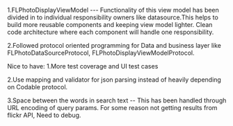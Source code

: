 1.FLPhotoDisplayViewModel --- Functionality of this view model has been divided in to individual responsibility owners like datasource.This helps to build more reusable components and keeping view model lighter. Clean code architecture where each component will handle one responsibility.  

2.Followed protocol oriented programming for Data and business layer like FLPhotoDataSourceProtocol, FLPhotoDisplayViewModelProtocol.

Nice to have:
1.More test coverage and UI test cases  

2.Use mapping and validator for json parsing instead of heavily depending on Codable protocol.

3.Space between the words in search text -- This has been handled through URL encoding of query params. For some reason not getting results from flickr API, Need to debug.
